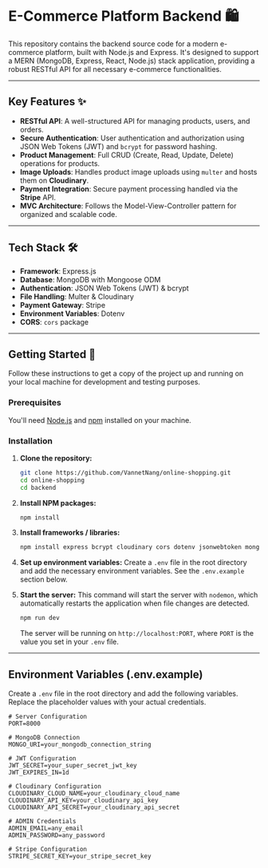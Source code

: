 # E-Commerce Platform Backend 🛍️

This repository contains the backend source code for a modern e-commerce platform, built with Node.js and Express. It's designed to support a MERN (MongoDB, Express, React, Node.js) stack application, providing a robust RESTful API for all necessary e-commerce functionalities.

---

## Key Features ✨

* **RESTful API**: A well-structured API for managing products, users, and orders.
* **Secure Authentication**: User authentication and authorization using JSON Web Tokens (JWT) and `bcrypt` for password hashing.
* **Product Management**: Full CRUD (Create, Read, Update, Delete) operations for products.
* **Image Uploads**: Handles product image uploads using `multer` and hosts them on **Cloudinary**.
* **Payment Integration**: Secure payment processing handled via the **Stripe** API.
* **MVC Architecture**: Follows the Model-View-Controller pattern for organized and scalable code.

---

## Tech Stack 🛠️

* **Framework**: Express.js
* **Database**: MongoDB with Mongoose ODM
* **Authentication**: JSON Web Tokens (JWT) & bcrypt
* **File Handling**: Multer & Cloudinary
* **Payment Gateway**: Stripe
* **Environment Variables**: Dotenv
* **CORS**: `cors` package

---

## Getting Started 🚀

Follow these instructions to get a copy of the project up and running on your local machine for development and testing purposes.

### Prerequisites

You'll need [Node.js](https://nodejs.org/en/) and [npm](https://www.npmjs.com/) installed on your machine.

### Installation

1.  **Clone the repository:**
    ```bash
    git clone https://github.com/VannetNang/online-shopping.git
    cd online-shopping
    cd backend
    ```

2.  **Install NPM packages:**
    ```bash
    npm install
    ```

3.  **Install frameworks / libraries:**
    ```bash
    npm install express bcrypt cloudinary cors dotenv jsonwebtoken mongodb mongoose multer nodemon stripe colors
    ```

4.  **Set up environment variables:**
    Create a `.env` file in the root directory and add the necessary environment variables. See the `.env.example` section below.

5.  **Start the server:**
    This command will start the server with `nodemon`, which automatically restarts the application when file changes are detected.
    ```bash
    npm run dev
    ```
    The server will be running on `http://localhost:PORT`, where `PORT` is the value you set in your `.env` file.

---

## Environment Variables (.env.example)

Create a `.env` file in the root directory and add the following variables. Replace the placeholder values with your actual credentials.

```env
# Server Configuration
PORT=8000

# MongoDB Connection
MONGO_URI=your_mongodb_connection_string

# JWT Configuration
JWT_SECRET=your_super_secret_jwt_key
JWT_EXPIRES_IN=1d

# Cloudinary Configuration
CLOUDINARY_CLOUD_NAME=your_cloudinary_cloud_name
CLOUDINARY_API_KEY=your_cloudinary_api_key
CLOUDINARY_API_SECRET=your_cloudinary_api_secret

# ADMIN Credentials
ADMIN_EMAIL=any_email
ADMIN_PASSWORD=any_password

# Stripe Configuration
STRIPE_SECRET_KEY=your_stripe_secret_key